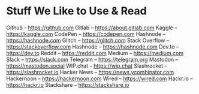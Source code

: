 # Stuff We Like to Use & Read


Github - https://github.com
Gitlab – https://about.gitlab.com
Kaggle – https://kaggle.com
CodePen – https://codepen.com
Hashnode – https://hashnode.com
Glitch – https://glitch.com
Stack Overflow – https://stackoverflow.com
Hashnode – https://hashnode.com
Dev.to – https://dev.to
Reddit – https://reddit.com
Medium – https://medium.com
Slack – https://slack.com
Telegram – https://telegram.org
Mastodon – https://mastodon.social
WIP.chat – https://wip.chat
Slashrocket – https://slashrocket.io
Hacker News – https://news.ycombinator.com
Hackernoon – https://hackernoon.com
Wired – https://wired.com
Hackr.io – https://hackr.io
Stackshare – https://stackshare.io
